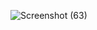 ![Screenshot (63)](https://user-images.githubusercontent.com/83463146/165577216-18e1e726-2ad3-4cf0-a768-96d7fcf68141.png)
